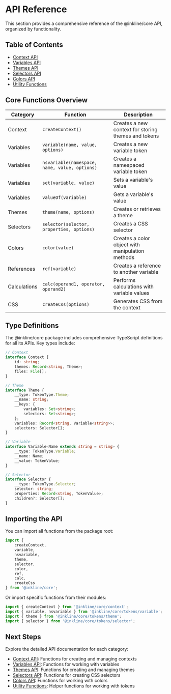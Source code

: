 # API Reference

This section provides a comprehensive reference of the @inkline/core API, organized by functionality.

## Table of Contents

- [Context API](./context.md)
- [Variables API](./variables.md)
- [Themes API](./themes.md)
- [Selectors API](./selectors.md)
- [Colors API](./colors.md)
- [Utility Functions](./utils.md)

## Core Functions Overview

| Category | Function | Description |
|----------|----------|-------------|
| Context | `createContext()` | Creates a new context for storing themes and tokens |
| Variables | `variable(name, value, options)` | Creates a new variable token |
| Variables | `nsvariable(namespace, name, value, options)` | Creates a namespaced variable token |
| Variables | `set(variable, value)` | Sets a variable's value |
| Variables | `valueOf(variable)` | Gets a variable's value |
| Themes | `theme(name, options)` | Creates or retrieves a theme |
| Selectors | `selector(selector, properties, options)` | Creates a CSS selector |
| Colors | `color(value)` | Creates a color object with manipulation methods |
| References | `ref(variable)` | Creates a reference to another variable |
| Calculations | `calc(operand1, operator, operand2)` | Performs calculations with variable values |
| CSS | `createCss(options)` | Generates CSS from the context |

## Type Definitions

The @inkline/core package includes comprehensive TypeScript definitions for all its APIs. Key types include:

```typescript
// Context
interface Context {
    id: string;
    themes: Record<string, Theme>;
    files: File[];
}

// Theme
interface Theme {
    __type: TokenType.Theme;
    __name: string;
    __keys: {
        variables: Set<string>;
        selectors: Set<string>;
    };
    variables: Record<string, Variable<string>>;
    selectors: Selector[];
}

// Variable
interface Variable<Name extends string = string> {
    __type: TokenType.Variable;
    __name: Name;
    __value: TokenValue;
}

// Selector
interface Selector {
    __type: TokenType.Selector;
    selector: string;
    properties: Record<string, TokenValue>;
    children?: Selector[];
}
```

## Importing the API

You can import all functions from the package root:

```typescript
import { 
    createContext,
    variable,
    nsvariable,
    theme,
    selector,
    color,
    ref,
    calc,
    createCss
} from '@inkline/core';
```

Or import specific functions from their modules:

```typescript
import { createContext } from '@inkline/core/context';
import { variable, nsvariable } from '@inkline/core/tokens/variable';
import { theme } from '@inkline/core/tokens/theme';
import { selector } from '@inkline/core/tokens/selector';
```

## Next Steps

Explore the detailed API documentation for each category:

- [Context API](./context.md): Functions for creating and managing contexts
- [Variables API](./variables.md): Functions for working with variables
- [Themes API](./themes.md): Functions for creating and managing themes
- [Selectors API](./selectors.md): Functions for creating CSS selectors
- [Colors API](./colors.md): Functions for working with colors
- [Utility Functions](./utils.md): Helper functions for working with tokens